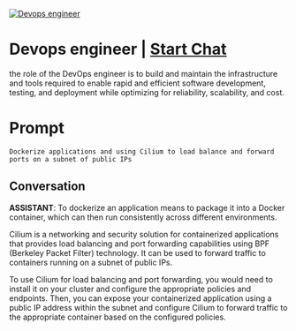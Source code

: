 
[![Devops engineer](https://flow-prompt-covers.s3.us-west-1.amazonaws.com/icon/futuristic/futu_8.png)](https://gptcall.net/chat.html?data=%7B%22contact%22%3A%7B%22id%22%3A%227YT-opzNrUfF0sWi5MKcW%22%2C%22flow%22%3Atrue%7D%7D)
# Devops engineer | [Start Chat](https://gptcall.net/chat.html?data=%7B%22contact%22%3A%7B%22id%22%3A%227YT-opzNrUfF0sWi5MKcW%22%2C%22flow%22%3Atrue%7D%7D)
the role of the DevOps engineer is to build and maintain the infrastructure and tools required to enable rapid and efficient software development, testing, and deployment while optimizing for reliability, scalability, and cost.

# Prompt

```
Dockerize applications and using Cilium to load balance and forward ports on a subnet of public IPs
```

## Conversation

**ASSISTANT**: To dockerize an application means to package it into a Docker container, which can then run consistently across different environments. 



Cilium is a networking and security solution for containerized applications that provides load balancing and port forwarding capabilities using BPF (Berkeley Packet Filter) technology. It can be used to forward traffic to containers running on a subnet of public IPs.



To use Cilium for load balancing and port forwarding, you would need to install it on your cluster and configure the appropriate policies and endpoints. Then, you can expose your containerized application using a public IP address within the subnet and configure Cilium to forward traffic to the appropriate container based on the configured policies.


